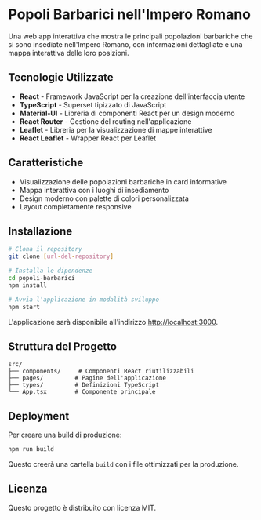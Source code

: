 # Popoli Barbarici nell'Impero Romano

Una web app interattiva che mostra le principali popolazioni barbariche che si sono insediate nell'Impero Romano, con informazioni dettagliate e una mappa interattiva delle loro posizioni.

## Tecnologie Utilizzate

- **React** - Framework JavaScript per la creazione dell'interfaccia utente
- **TypeScript** - Superset tipizzato di JavaScript
- **Material-UI** - Libreria di componenti React per un design moderno
- **React Router** - Gestione del routing nell'applicazione
- **Leaflet** - Libreria per la visualizzazione di mappe interattive
- **React Leaflet** - Wrapper React per Leaflet

## Caratteristiche

- Visualizzazione delle popolazioni barbariche in card informative
- Mappa interattiva con i luoghi di insediamento
- Design moderno con palette di colori personalizzata
- Layout completamente responsive

## Installazione

```bash
# Clona il repository
git clone [url-del-repository]

# Installa le dipendenze
cd popoli-barbarici
npm install

# Avvia l'applicazione in modalità sviluppo
npm start
```

L'applicazione sarà disponibile all'indirizzo [http://localhost:3000](http://localhost:3000).

## Struttura del Progetto

```
src/
├── components/     # Componenti React riutilizzabili
├── pages/         # Pagine dell'applicazione
├── types/         # Definizioni TypeScript
└── App.tsx        # Componente principale
```

## Deployment

Per creare una build di produzione:

```bash
npm run build
```

Questo creerà una cartella `build` con i file ottimizzati per la produzione.

## Licenza

Questo progetto è distribuito con licenza MIT.
